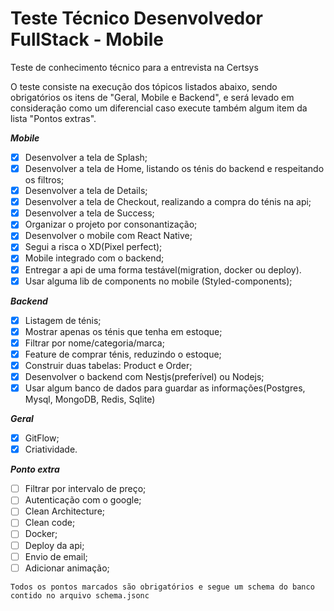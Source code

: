 # Teste Técnico Desenvolvedor FullStack - Mobile
Teste de conhecimento técnico para a entrevista na Certsys

O teste consiste na execução dos tópicos listados abaixo, sendo obrigatórios os itens de "Geral, Mobile e Backend", e será levado em consideração como um diferencial caso execute também algum item da lista "Pontos extras".

**_Mobile_**
- [x] Desenvolver a tela de Splash;
- [x] Desenvolver a tela de Home, listando os ténis do backend e respeitando os filtros;
- [x] Desenvolver a tela de Details;
- [x] Desenvolver a tela de Checkout, realizando a compra do ténis na api;
- [x] Desenvolver a tela de Success;
- [x] Organizar o projeto por consonantização;
- [x] Desenvolver o mobile com React Native;
- [x] Segui a risca o XD(Pixel perfect);
- [x] Mobile integrado com o backend;
- [x] Entregar a api de uma forma testável(migration, docker ou deploy).
- [x] Usar alguma lib de components no mobile (Styled-components);

**_Backend_**
- [x] Listagem de ténis;
- [x] Mostrar apenas os ténis que tenha em estoque;
- [x] Filtrar por nome/categoria/marca;
- [x] Feature de comprar ténis, reduzindo o estoque;
- [x] Construir duas tabelas: Product e Order;
- [x] Desenvolver o backend com Nestjs(preferível) ou Nodejs;
- [x] Usar algum banco de dados para guardar as informações(Postgres, Mysql, MongoDB, Redis, Sqlite)

**_Geral_**
- [x] GitFlow;
- [x] Criatividade.

**_Ponto extra_**
- [ ] Filtrar por intervalo de preço;
- [ ] Autenticação com o google;
- [ ] Clean Architecture;
- [ ] Clean code; 
- [ ] Docker;
- [ ] Deploy da api;
- [ ] Envio de email;
- [ ] Adicionar animação;

```text
Todos os pontos marcados são obrigatórios e segue um schema do banco contido no arquivo schema.jsonc
```